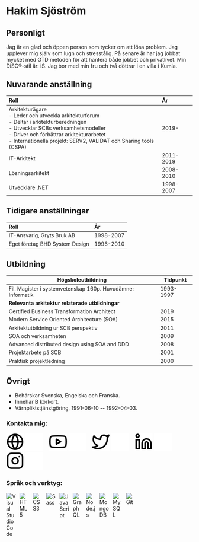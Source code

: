 # Hakim Sjöström

## Personligt
Jag är en glad och öppen person som tycker om att lösa problem. Jag upplever mig själv som lugn och stresstålig. På senare år har jag jobbat mycket med GTD metoden för att hantera både jobbet och privatlivet. Min DiSC®-stil är:  iS. Jag bor med min fru och två döttrar i en villa i Kumla. 

## Nuvarande anställning
|Roll  | År  |
| :------------ | :------------ |
| Arkitekturägare <br>- Leder och utveckla arkitekturforum<br>- Deltar i arkitekturberedningen<br>- Utvecklar SCBs verksamhetsmodeller<br>- Driver och förbättrar arkitekturarbetet <br>- Internationella projekt: SERV2, VALIDAT och Sharing tools (CSPA)</br-> | 2019-  |
| IT-Arkitekt  | 2011-2019  |
| Lösningsarkitekt  | 2008-2010  |
| Utvecklare .NET  | 1998-2007  |

## Tidigare anställningar
|Roll  | År  |
| :------------ | :------------ |
| IT-Ansvarig, Gryts Bruk AB | 1998-2007  |
| Eget företag BHD System Design  | 1996-2010  |

## Utbildning
| Högskoleutbildning  | Tidpunkt  |
| ------------ | ------------ |
| Fil. Magister i systemvetenskap 160p. Huvudämne: Informatik  | 1993-1997  |
| **Relevanta arkitektur relaterade utbildningar**|   |
| Certified Business Transformation Architect  | 2019  |
| Modern Service Oriented Architecture (SOA)   | 2015  |
| Arkitektutbildning ur SCB perspektiv  | 2011  |
| SOA och verksamheten  | 2009  |
| Advanced distributed design using SOA and DDD  | 2008  |
| Projektarbete på SCB  | 2001  |
| Praktisk projektledning  | 2000  |

## Övrigt
- Behärskar Svenska, Engelska och Franska.
- Innehar B körkort. 
- Värnpliktstjänstgöring, 1991-06-10 -- 1992-04-03.

### Kontakta mig:

[![website](./img/globe-light.svg)](https://hakimsjo.blogspot.com#gh-light-mode-only)
[![website](./img/globe-dark.svg)](https://hakimsjo.blogspot.com/#gh-dark-mode-only)
&nbsp;&nbsp;
[![website](./img/youtube-light.svg)](https://www.youtube.com/channel/UChQ9j3gWQ3iI9SGoJZmzahg#gh-light-mode-only)
[![website](./img/youtube-dark.svg)](https://www.youtube.com/channel/UChQ9j3gWQ3iI9SGoJZmzahg#gh-dark-mode-only)
&nbsp;&nbsp;
[![website](./img/twitter-light.svg)](https://twitter.com/hakimsjo#gh-light-mode-only)
[![website](./img/twitter-dark.svg)](https://twitter.com/hakimsjo#gh-dark-mode-only)
&nbsp;&nbsp;
[![website](./img/linkedin-light.svg)](https://linkedin.com/in/hakimsjo#gh-light-mode-only)
[![website](./img/linkedin-dark.svg)](https://linkedin.com/in/hakimsjo#gh-dark-mode-only)
&nbsp;&nbsp;
[![website](./img/instagram-light.svg)](https://instagram.com/hakimsjo#gh-light-mode-only)
[![website](./img/instagram-dark.svg)](https://instagram.com/hakimsjo#gh-dark-mode-only)

### Språk och verktyg:

<img align="left" alt="Visual Studio Code" width="26px" src="https://cdn.jsdelivr.net/gh/devicons/devicon/icons/vscode/vscode-original.svg" style="padding-right:10px;" />
<img align="left" alt="HTML5" width="26px" src="https://cdn.jsdelivr.net/gh/devicons/devicon/icons/html5/html5-original.svg" style="padding-right:10px;" />
<img align="left" alt="CSS3" width="26px" src="https://cdn.jsdelivr.net/gh/devicons/devicon/icons/css3/css3-original.svg" style="padding-right:10px;" />
<img align="left" alt="Sass" width="26px" src="https://cdn.jsdelivr.net/gh/devicons/devicon/icons/sass/sass-original.svg" style="padding-right:10px;" />
<img align="left" alt="JavaScript" width="26px" src="https://cdn.jsdelivr.net/gh/devicons/devicon/icons/javascript/javascript-original.svg" style="padding-right:10px;" />
<img align="left" alt="GraphQL" width="26px" src="https://cdn.jsdelivr.net/gh/devicons/devicon/icons/graphql/graphql-plain.svg" style="padding-right:10px;" />
<img align="left" alt="Node.js" width="26px" src="https://cdn.jsdelivr.net/gh/devicons/devicon/icons/nodejs/nodejs-original.svg" style="padding-right:10px;" />
<img align="left" alt="MongoDB" width="26px" src="https://cdn.jsdelivr.net/gh/devicons/devicon/icons/mongodb/mongodb-original.svg" style="padding-right:10px;" />
<img align="left" alt="MySQL" width="26px" src="https://cdn.jsdelivr.net/gh/devicons/devicon/icons/mysql/mysql-original.svg" style="padding-right:10px;" />
<img align="left" alt="Git" width="26px" src="https://cdn.jsdelivr.net/gh/devicons/devicon/icons/git/git-original.svg" style="padding-right:10px;" />
